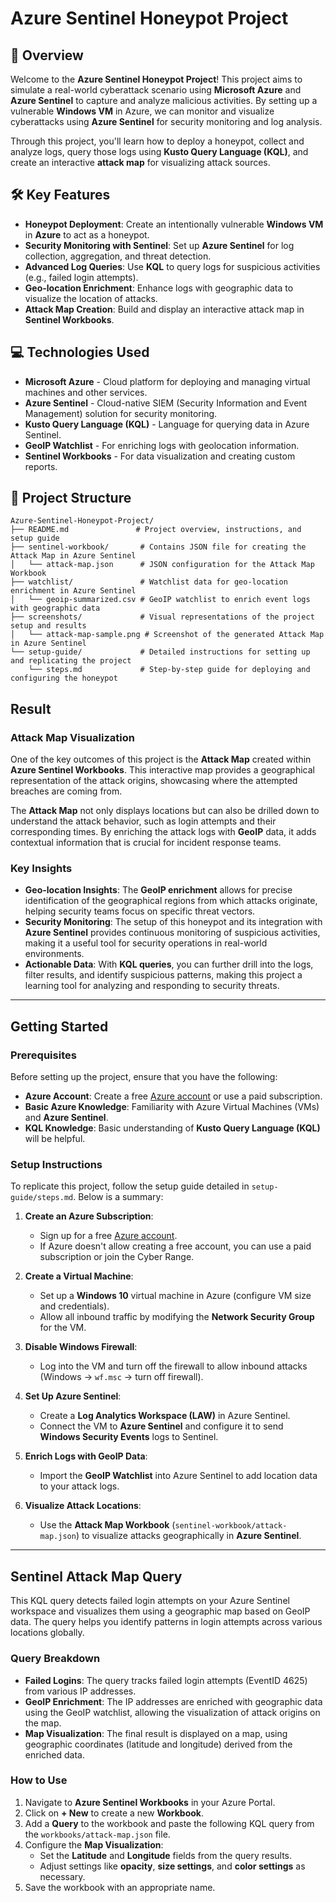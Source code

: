 # Azure Sentinel Honeypot Project

## 🚀 Overview

Welcome to the **Azure Sentinel Honeypot Project**! This project aims to simulate a real-world cyberattack scenario using **Microsoft Azure** and **Azure Sentinel** to capture and analyze malicious activities. By setting up a vulnerable **Windows VM** in Azure, we can monitor and visualize cyberattacks using **Azure Sentinel** for security monitoring and log analysis.

Through this project, you'll learn how to deploy a honeypot, collect and analyze logs, query those logs using **Kusto Query Language (KQL)**, and create an interactive **attack map** for visualizing attack sources.

## 🛠️ Key Features

- **Honeypot Deployment**: Create an intentionally vulnerable **Windows VM** in **Azure** to act as a honeypot.
- **Security Monitoring with Sentinel**: Set up **Azure Sentinel** for log collection, aggregation, and threat detection.
- **Advanced Log Queries**: Use **KQL** to query logs for suspicious activities (e.g., failed login attempts).
- **Geo-location Enrichment**: Enhance logs with geographic data to visualize the location of attacks.
- **Attack Map Creation**: Build and display an interactive attack map in **Sentinel Workbooks**.

## 💻 Technologies Used

- **Microsoft Azure** - Cloud platform for deploying and managing virtual machines and other services.
- **Azure Sentinel** - Cloud-native SIEM (Security Information and Event Management) solution for security monitoring.
- **Kusto Query Language (KQL)** - Language for querying data in Azure Sentinel.
- **GeoIP Watchlist** - For enriching logs with geolocation information.
- **Sentinel Workbooks** - For data visualization and creating custom reports.

## 📂 Project Structure

```plaintext
Azure-Sentinel-Honeypot-Project/
├── README.md               # Project overview, instructions, and setup guide
├── sentinel-workbook/       # Contains JSON file for creating the Attack Map in Azure Sentinel
│   └── attack-map.json      # JSON configuration for the Attack Map Workbook
├── watchlist/               # Watchlist data for geo-location enrichment in Azure Sentinel
│   └── geoip-summarized.csv # GeoIP watchlist to enrich event logs with geographic data
├── screenshots/             # Visual representations of the project setup and results
│   └── attack-map-sample.png # Screenshot of the generated Attack Map in Azure Sentinel
└── setup-guide/             # Detailed instructions for setting up and replicating the project
    └── steps.md             # Step-by-step guide for deploying and configuring the honeypot
```


## Result

### Attack Map Visualization

One of the key outcomes of this project is the **Attack Map** created within **Azure Sentinel Workbooks**. This interactive map provides a geographical representation of the attack origins, showcasing where the attempted breaches are coming from.

The **Attack Map** not only displays locations but can also be drilled down to understand the attack behavior, such as login attempts and their corresponding times. By enriching the attack logs with **GeoIP** data, it adds contextual information that is crucial for incident response teams.

### Key Insights

- **Geo-location Insights**: The **GeoIP enrichment** allows for precise identification of the geographical regions from which attacks originate, helping security teams focus on specific threat vectors.
- **Security Monitoring**: The setup of this honeypot and its integration with **Azure Sentinel** provides continuous monitoring of suspicious activities, making it a useful tool for security operations in real-world environments.
- **Actionable Data**: With **KQL queries**, you can further drill into the logs, filter results, and identify suspicious patterns, making this project a learning tool for analyzing and responding to security threats.

---

## Getting Started

### Prerequisites

Before setting up the project, ensure that you have the following:

- **Azure Account**: Create a free [Azure account](https://azure.microsoft.com/en-us/free/) or use a paid subscription.
- **Basic Azure Knowledge**: Familiarity with Azure Virtual Machines (VMs) and **Azure Sentinel**.
- **KQL Knowledge**: Basic understanding of **Kusto Query Language (KQL)** will be helpful.

### Setup Instructions

To replicate this project, follow the setup guide detailed in `setup-guide/steps.md`. Below is a summary:

1. **Create an Azure Subscription**:
   - Sign up for a free [Azure account](https://azure.microsoft.com/en-us/free/).
   - If Azure doesn't allow creating a free account, you can use a paid subscription or join the Cyber Range.

2. **Create a Virtual Machine**:
   - Set up a **Windows 10** virtual machine in Azure (configure VM size and credentials).
   - Allow all inbound traffic by modifying the **Network Security Group** for the VM.

3. **Disable Windows Firewall**:
   - Log into the VM and turn off the firewall to allow inbound attacks (Windows -> `wf.msc` -> turn off firewall).

4. **Set Up Azure Sentinel**:
   - Create a **Log Analytics Workspace (LAW)** in Azure Sentinel.
   - Connect the VM to **Azure Sentinel** and configure it to send **Windows Security Events** logs to Sentinel.

5. **Enrich Logs with GeoIP Data**:
   - Import the **GeoIP Watchlist** into Azure Sentinel to add location data to your attack logs.

6. **Visualize Attack Locations**:
   - Use the **Attack Map Workbook** (`sentinel-workbook/attack-map.json`) to visualize attacks geographically in **Azure Sentinel**.

---

## Sentinel Attack Map Query

This KQL query detects failed login attempts on your Azure Sentinel workspace and visualizes them using a geographic map based on GeoIP data. The query helps you identify patterns in login attempts across various locations globally.

### Query Breakdown
- **Failed Logins**: The query tracks failed login attempts (EventID 4625) from various IP addresses.
- **GeoIP Enrichment**: The IP addresses are enriched with geographic data using the GeoIP watchlist, allowing the visualization of attack origins on the map.
- **Map Visualization**: The final result is displayed on a map, using geographic coordinates (latitude and longitude) derived from the enriched data.

### How to Use

1. Navigate to **Azure Sentinel Workbooks** in your Azure Portal.
2. Click on **+ New** to create a new **Workbook**.
3. Add a **Query** to the workbook and paste the following KQL query from the `workbooks/attack-map.json` file.
4. Configure the **Map Visualization**:
   - Set the **Latitude** and **Longitude** fields from the query results.
   - Adjust settings like **opacity**, **size settings**, and **color settings** as necessary.
5. Save the workbook with an appropriate name.

